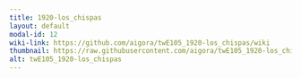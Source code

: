 ```yaml
---
title: 1920-los_chispas
layout: default
modal-id: 12
wiki-link: https://github.com/aigora/twE105_1920-los_chispas/wiki
thumbnail: https://raw.githubusercontent.com/aigora/twE105_1920-los_chispas/master/logo.png
alt: twE105_1920-los_chispas
---
```

